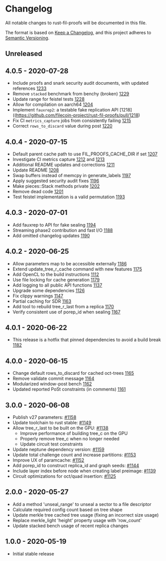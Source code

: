 # Changelog

All notable changes to rust-fil-proofs will be documented in this file.

The format is based on [Keep a Changelog](https://keepachangelog.com/en/1.0.0/),
and this project adheres to [Semantic Versioning](https://book.async.rs/overview/stability-guarantees.html).

## Unreleased

## 4.0.5 - 2020-07-28

- Include proofs and snark security audit documents, with updated references [1233](https://github.com/filecoin-project/rust-fil-proofs/pull/1233)
- Remove `stacked` benchmark from benchy (broken) [1229](https://github.com/filecoin-project/rust-fil-proofs/pull/1229)
- Update range for feistel tests [1228](https://github.com/filecoin-project/rust-fil-proofs/pull/1228)
- Allow for compilation on aarch64 [1204](https://github.com/filecoin-project/rust-fil-proofs/pull/1204)
- Implement `fauxrep2`: a testable fake replication API [1218]((https://github.com/filecoin-project/rust-fil-proofs/pull/1218)
- Fix CI `metrics_capture` jobs from consistently failing [1215](https://github.com/filecoin-project/rust-fil-proofs/pull/1215)
- Correct `rows_to_discard` value during post [1220](https://github.com/filecoin-project/rust-fil-proofs/pull/1220)

## 4.0.4 - 2020-07-15

- Default parent cache path to use FIL_PROOFS_CACHE_DIR if set [1207](https://github.com/filecoin-project/rust-fil-proofs/pull/1207)
- Investigate CI metrics capture [1212](https://github.com/filecoin-project/rust-fil-proofs/pull/1212) and [1213](https://github.com/filecoin-project/rust-fil-proofs/pull/1213)
- Additional README updates and corrections [1211](https://github.com/filecoin-project/rust-fil-proofs/pull/1211)
- Update README [1208](https://github.com/filecoin-project/rust-fil-proofs/pull/1208)
- Swap buffers instead of memcpy in generate_labels [1197](https://github.com/filecoin-project/rust-fil-proofs/pull/1197)
- Apply suggested security audit fixes [1196](https://github.com/filecoin-project/rust-fil-proofs/pull/1196)
- Make pieces::Stack methods private [1202](https://github.com/filecoin-project/rust-fil-proofs/pull/1202)
- Remove dead code [1201](https://github.com/filecoin-project/rust-fil-proofs/pull/1201)
- Test feistel implementation is a valid permutation [1193](https://github.com/filecoin-project/rust-fil-proofs/pull/1193)

## 4.0.3 - 2020-07-01

- Add fauxrep to API for fake sealing [1194](https://github.com/filecoin-project/rust-fil-proofs/pull/1194)
- Streaming phase2 contribution and fast I/O [1188](https://github.com/filecoin-project/rust-fil-proofs/pull/1188)
- Add omitted changelog updates [1190](https://github.com/filecoin-project/rust-fil-proofs/pull/1190)

## 4.0.2 - 2020-06-25

- Allow parameters map to be accessible externally [1186](https://github.com/filecoin-project/rust-fil-proofs/pull/1186)
- Extend update_tree_r_cache command with new features [1175](https://github.com/filecoin-project/rust-fil-proofs/pull/1175)
- Add OpenCL to the build instructions [1112](https://github.com/filecoin-project/rust-fil-proofs/pull/1112)
- Use file locking for cache generation [1179](https://github.com/filecoin-project/rust-fil-proofs/pull/1179)
- Add logging to all public API functions [1137](https://github.com/filecoin-project/rust-fil-proofs/pull/1137)
- Upgrade some dependencies [1126](https://github.com/filecoin-project/rust-fil-proofs/pull/1126)
- Fix clippy warnings [1147](https://github.com/filecoin-project/rust-fil-proofs/pull/1147)
- Partial caching for SDR [1163](https://github.com/filecoin-project/rust-fil-proofs/pull/1163)
- Add tool to rebuild tree_r_last from a replica [1170](https://github.com/filecoin-project/rust-fil-proofs/pull/1170)
- Verify consistent use of porep_id when sealing [1167](https://github.com/filecoin-project/rust-fil-proofs/pull/1167)

## 4.0.1 - 2020-06-22

- This release is a hotfix that pinned dependencies to avoid a build break [1182](https://github.com/filecoin-project/rust-fil-proofs/pull/1182)

## 4.0.0 - 2020-06-15

- Change default rows_to_discard for cached oct-trees [1165](https://github.com/filecoin-project/rust-fil-proofs/pull/1165)
- Remove validate commit message [1164](https://github.com/filecoin-project/rust-fil-proofs/pull/1164)
- Modularized window-post bench [1162](https://github.com/filecoin-project/rust-fil-proofs/pull/1162)
- Updated reported PoSt constraints (in comments) [1161](https://github.com/filecoin-project/rust-fil-proofs/pull/1161)

## 3.0.0 - 2020-06-08

- Publish v27 parameters: [#1158](https://github.com/filecoin-project/rust-fil-proofs/pull/1158)
- Update toolchain to rust stable: [#1149](https://github.com/filecoin-project/rust-fil-proofs/pull/1149)
- Allow tree_r_last to be built on the GPU: [#1138](https://github.com/filecoin-project/rust-fil-proofs/pull/1138)
  - Improve performance of building tree_c on the GPU
  - Properly remove tree_c when no longer needed
  - Update circuit test constraints
- Update neptune dependency version: [#1159](https://github.com/filecoin-project/rust-fil-proofs/pull/1159)
- Update total challenge count and increase partitions: [#1153](https://github.com/filecoin-project/rust-fil-proofs/pull/1153)
- Improve UX of paramcache: [#1152](https://github.com/filecoin-project/rust-fil-proofs/pull/1152)
- Add porep_id to construct replica_id and graph seeds: [#1144](https://github.com/filecoin-project/rust-fil-proofs/pull/1144)
- Include layer index before node when creating label preimage: [#1139](https://github.com/filecoin-project/rust-fil-proofs/pull/1139)
- Circuit optimizations for oct/quad insertion: [#1125](https://github.com/filecoin-project/rust-fil-proofs/pull/1125)

## 2.0.0 - 2020-05-27

- Add a method 'unseal_range' to unseal a sector to a file descriptor
- Calculate required config count based on tree shape
- Update merkle tree cached tree usage (fixing an incorrect size usage)
- Replace merkle_light 'height' property usage with 'row_count'
- Update stacked bench usage of recent replica changes

## 1.0.0 - 2020-05-19

- Initial stable release

[Unreleased]: https://github.com/filecoin-project/rust-fil-proofs/compare/v4.0.5...HEAD
[4.0.5]: https://github.com/filecoin-project/rust-fil-proofs/tree/releases/v4.0.5
[4.0.4]: https://github.com/filecoin-project/rust-fil-proofs/tree/releases/v4.0.4
[4.0.3]: https://github.com/filecoin-project/rust-fil-proofs/tree/releases/v4.0.3
[4.0.2]: https://github.com/filecoin-project/rust-fil-proofs/tree/releases/v4.0.2
[4.0.1]: https://github.com/filecoin-project/rust-fil-proofs/tree/releases/v4.0.0
[3.0.0]: https://github.com/filecoin-project/rust-fil-proofs/tree/releases/v3.0.0
[2.0.0]: https://github.com/filecoin-project/rust-fil-proofs/tree/releases/v2.0.0
[1.0.0]: https://github.com/filecoin-project/rust-fil-proofs/tree/releases/v1.0.0
